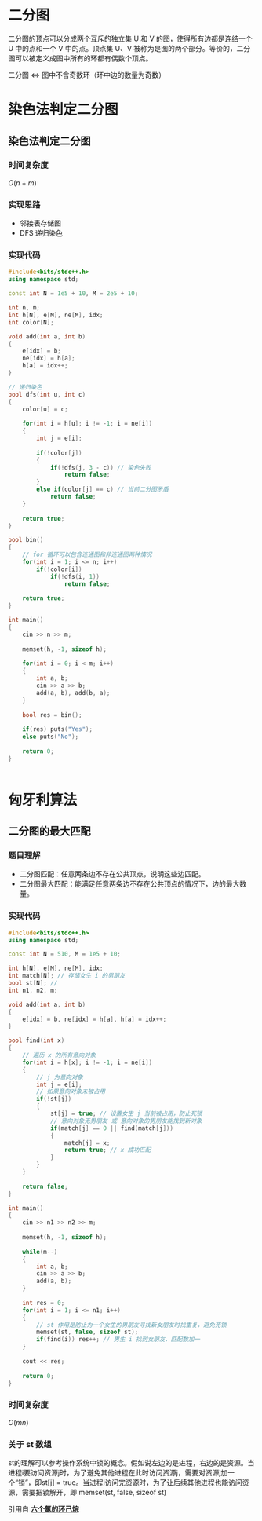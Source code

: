 # 二分图

二分图的顶点可以分成两个互斥的独立集 U 和 V 的图，使得所有边都是连结一个 U 中的点和一个 V 中的点。顶点集 U、V 被称为是图的两个部分。等价的，二分图可以被定义成图中所有的环都有偶数个顶点。

二分图 $\iff$ 图中不含奇数环（环中边的数量为奇数）

# 染色法判定二分图

## 染色法判定二分图

### 时间复杂度

$O(n + m)$

### 实现思路

- 邻接表存储图
- DFS 递归染色

### 实现代码

```cpp
#include<bits/stdc++.h>
using namespace std;

const int N = 1e5 + 10, M = 2e5 + 10;

int n, m;
int h[N], e[M], ne[M], idx;
int color[N];

void add(int a, int b)
{
    e[idx] = b;
    ne[idx] = h[a];
    h[a] = idx++;
}

// 递归染色
bool dfs(int u, int c)
{
    color[u] = c;
    
    for(int i = h[u]; i != -1; i = ne[i])
    {
        int j = e[i];
        
        if(!color[j])
        {
            if(!dfs(j, 3 - c)) // 染色失败
                return false;
        }
        else if(color[j] == c) // 当前二分图矛盾
            return false;
    }
    
    return true;
}

bool bin()
{
    // for 循环可以包含连通图和非连通图两种情况
    for(int i = 1; i <= n; i++)
        if(!color[i])
            if(!dfs(i, 1))
                return false;
                
    return true;
}

int main()
{
    cin >> n >> m;
    
    memset(h, -1, sizeof h);
    
    for(int i = 0; i < m; i++)
    {
        int a, b;
        cin >> a >> b;
        add(a, b), add(b, a);
    }
    
    bool res = bin();
    
    if(res) puts("Yes");
    else puts("No");
    
    return 0;
}
    
```

# 匈牙利算法

## 二分图的最大匹配

### 题目理解

- 二分图匹配：任意两条边不存在公共顶点，说明这些边匹配。
- 二分图最大匹配：能满足任意两条边不存在公共顶点的情况下，边的最大数量。

### 实现代码

```cpp
#include<bits/stdc++.h>
using namespace std;

const int N = 510, M = 1e5 + 10;

int h[N], e[M], ne[M], idx;
int match[N]; // 存储女生 i 的男朋友
bool st[N]; // 
int n1, n2, m;

void add(int a, int b)
{
    e[idx] = b, ne[idx] = h[a], h[a] = idx++;
}

bool find(int x)
{
    // 遍历 x 的所有意向对象
    for(int i = h[x]; i != -1; i = ne[i])
    {
        // j 为意向对象
        int j = e[i];
        // 如果意向对象未被占用
        if(!st[j])
        {
            st[j] = true; // 设置女生 j 当前被占用，防止死锁
            // 意向对象无男朋友 或 意向对象的男朋友能找到新对象
            if(match[j] == 0 || find(match[j]))
            {
                match[j] = x;
                return true; // x 成功匹配
            }
        }
    }
    
    return false;
}

int main()
{
    cin >> n1 >> n2 >> m;
    
    memset(h, -1, sizeof h);
    
    while(m--)
    {
        int a, b;
        cin >> a >> b;
        add(a, b);
    }
    
    int res = 0;
    for(int i = 1; i <= n1; i++)
    {
        // st 作用是防止为一个女生的男朋友寻找新女朋友时找重复，避免死锁
        memset(st, false, sizeof st);
        if(find(i)) res++; // 男生 i 找到女朋友，匹配数加一
    }
    
    cout << res;
    
    return 0;
}
```

### 时间复杂度

$O(mn)$

### 关于 st 数组

st的理解可以参考操作系统中锁的概念。假如说左边的是进程，右边的是资源。当进程i要访问资源j时，为了避免其他进程在此时访问资源j，需要对资源j加一个“锁”，即st[j] = true。当进程i访问完资源时，为了让后续其他进程也能访问资源，需要把锁解开，即 memset(st, false, sizeof st)

引用自 **[六个氯的环己烷](https://www.acwing.com/user/myspace/index/243618/)**